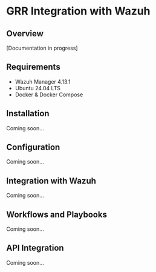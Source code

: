 # GRR Integration with Wazuh

## Overview
[Documentation in progress]

## Requirements
- Wazuh Manager 4.13.1
- Ubuntu 24.04 LTS
- Docker & Docker Compose

## Installation
Coming soon...

## Configuration
Coming soon...

## Integration with Wazuh
Coming soon...

## Workflows and Playbooks
Coming soon...

## API Integration
Coming soon...
